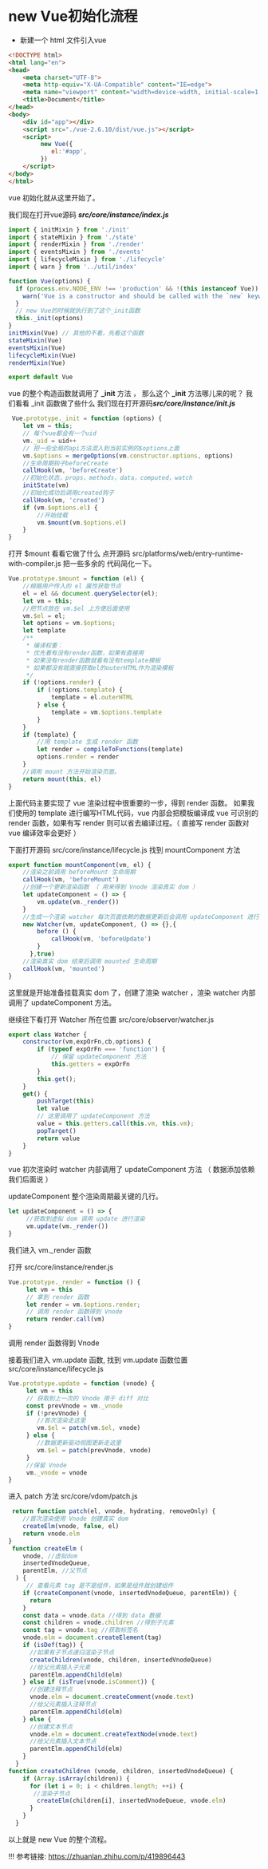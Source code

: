 # new Vue初始化流程

+ 新建一个 html 文件引入vue

```html
<!DOCTYPE html>
<html lang="en">
<head>
    <meta charset="UTF-8">
    <meta http-equiv="X-UA-Compatible" content="IE=edge">
    <meta name="viewport" content="width=device-width, initial-scale=1.0">
    <title>Document</title>
</head>
<body>
    <div id="app"></div>
    <script src="./vue-2.6.10/dist/vue.js"></script>
    <script>
         new Vue({
            el:'#app',
         })
    </script>
</body>
</html>

```

vue 初始化就从这里开始了。

我们现在打开vue源码 ***src/core/instance/index.js***

```js
import { initMixin } from './init'
import { stateMixin } from './state'
import { renderMixin } from './render'
import { eventsMixin } from './events'
import { lifecycleMixin } from './lifecycle'
import { warn } from '../util/index'

function Vue(options) {
  if (process.env.NODE_ENV !== 'production' && !(this instanceof Vue)) {
    warn('Vue is a constructor and should be called with the `new` keyword')
  }
  // new Vue的时候就执行到了这个_init函数
  this._init(options)
}
initMixin(Vue) // 其他的不看，先看这个函数
stateMixin(Vue)
eventsMixin(Vue)
lifecycleMixin(Vue)
renderMixin(Vue)

export default Vue

```

vue 的整个构造函数就调用了 **_init** 方法 ， 那么这个 **_init** 方法哪儿来的呢？
我们看看 _init 函数做了些什么
我们现在打开源码***src/core/instance/init.js***

```js
 Vue.prototype._init = function (options) {
    let vm = this;
    // 每个vue都会有一个uid
    vm._uid = uid++
    // 把一些全局的api方法混入到当前实例的$options上面
    vm.$options = mergeOptions(vm.constructor.options, options)
    //生命周期钩子beforeCreate
    callHook(vm, 'beforeCreate')
    //初始化状态，props，methods，data，computed，watch
    initState(vm)
    //初始化成功后调用created钩子
    callHook(vm, 'created')
    if (vm.$options.el) {
        //开始挂载
        vm.$mount(vm.$options.el)
    }
}
```

打开 $mount 看看它做了什么
点开源码 src/platforms/web/entry-runtime-with-compiler.js
把一些多余的 代码简化一下。

```js
Vue.prototype.$mount = function (el) {
    //根据用户传入的 el 属性获取节点
    el = el && document.querySelector(el);
    let vm = this;
    //把节点放在 vm.$el 上方便后面使用
    vm.$el = el;
    let options = vm.$options;
    let template
    /**
     * 编译权重：
     * 优先看有没有render函数，如果有直接用
     * 如果没有render函数就看有没有template模板
     * 如果都没有就直接获取el的outerHTML作为渲染模板
     */
    if (!options.render) {
        if (!options.template) {
            template = el.outerHTML
        } else {
            template = vm.$options.template
        }
    }
    if (template) {
        //用 template 生成 render 函数
        let render = compileToFunctions(template)
        options.render = render
    }
    //调用 mount 方法开始渲染页面。
    return mount(this, el)
}

```

上面代码主要实现了 vue 渲染过程中很重要的一步，得到 render 函数。
如果我们使用的 template 进行编写HTML代码，vue 内部会把模板编译成 vue 可识别的 render 函数，如果有写 render 则可以省去编译过程。（ 直接写 render 函数对 vue 编译效率会更好 ）

下面打开源码 src/core/instance/lifecycle.js 找到 mountComponent 方法

```js
export function mountComponent(vm, el) {
    //渲染之前调用 beforeMount 生命周期
    callHook(vm, 'beforeMount')
    //创建一个更新渲染函数 （ 用来得到 Vnode 渲染真实 dom ）
    let updateComponent = () => {
        vm.update(vm._render())
    }
    //生成一个渲染 watcher 每次页面依赖的数据更新后会调用 updateComponent 进行渲染
    new Watcher(vm, updateComponent, () => {},{
        before () {
            callHook(vm, 'beforeUpdate')
        }
      },true)
    //渲染真实 dom 结束后调用 mounted 生命周期
    callHook(vm, 'mounted')
}
```

这里就是开始准备挂载真实 dom 了，创建了渲染 watcher ，渲染 watcher 内部调用了 updateComponent 方法。

继续往下看打开 Watcher 所在位置 src/core/observer/watcher.js

```js
export class Watcher {
    constructor(vm,expOrFn,cb,options) {
        if (typeof expOrFn === 'function') {
            // 保留 updateComponent 方法
            this.getters = expOrFn
        }
        this.get();
    }
    get() {
        pushTarget(this)
        let value
        // 这里调用了 updateComponent 方法
        value = this.getters.call(this.vm, this.vm);
        popTarget()
        return value
    }
}
```

vue 初次渲染时 watcher 内部调用了 updateComponent 方法 （ 数据添加依赖我们后面说 ）

updateComponent 整个渲染周期最关键的几行。

```js
let updateComponent = () => {
     //获取到虚拟 dom 调用 update 进行渲染 
     vm.update(vm._render())
}
```

我们进入 vm._render 函数

打开 src/core/instance/render.js

```js
Vue.prototype._render = function () {
     let vm = this
     // 拿到 render 函数
     let render = vm.$options.render;
     // 调用 render 函数得到 Vnode
     return render.call(vm)
}
```

调用 render 函数得到 Vnode

接着我们进入 vm.update 函数, 找到 vm.update 函数位置 src/core/instance/lifecycle.js

```js
Vue.prototype.update = function (vnode) {
     let vm = this
     // 获取到上一次的 Vnode 用于 diff 对比
     const prevVnode = vm._vnode
     if (!prevVnode) {
        //首次渲染走这里
        vm.$el = patch(vm.$el, vnode)
     } else {
        //数据更新驱动视图更新走这里
        vm.$el = patch(prevVnode, vnode)    
     }
     //保留 Vnode
     vm._vnode = vnode
}
```

进入 patch 方法 src/core/vdom/patch.js

```js
 return function patch(el, vnode, hydrating, removeOnly) {
    //首次渲染使用 Vnode 创建真实 dom
    createElm(vnode, false, el)
    return vnode.elm
}
 function createElm (
    vnode, //虚拟dom
    insertedVnodeQueue,
    parentElm, //父节点
  ) {
     // 查看元素 tag 是不是组件，如果是组件就创建组件
    if (createComponent(vnode, insertedVnodeQueue, parentElm)) {
      return
    }
    const data = vnode.data //得到 data 数据
    const children = vnode.children //得到子元素
    const tag = vnode.tag //获取标签名
    vnode.elm = document.createElement(tag)
    if (isDef(tag)) {
      //如果有子节点递归渲染子节点
      createChildren(vnode, children, insertedVnodeQueue)
      //给父元素插入子元素
      parentElm.appendChild(elm)
    } else if (isTrue(vnode.isComment)) {
      //创建注释节点
      vnode.elm = document.createComment(vnode.text)
      //给父元素插入注释节点
      parentElm.appendChild(elm)
    } else {
      //创建文本节点
      vnode.elm = document.createTextNode(vnode.text)
      //给父元素插入文本节点
      parentElm.appendChild(elm)
    }
  }
function createChildren (vnode, children, insertedVnodeQueue) {
    if (Array.isArray(children)) {
      for (let i = 0; i < children.length; ++i) {
       //渲染子节点
        createElm(children[i], insertedVnodeQueue, vnode.elm)
      }
    }
  }

```

以上就是 new Vue 的整个流程。

!!! 参考链接: <https://zhuanlan.zhihu.com/p/419896443>
